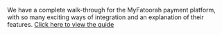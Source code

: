 We have a complete walk-through for the MyFatoorah payment platform, with so many exciting ways of integration and an explanation of their features.
[Click here to view the guide](https://myfatoorah.readme.io/docs/sdk-guide)